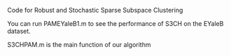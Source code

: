 Code for Robust and Stochastic Sparse Subspace Clustering

 You can run PAMEYaleB1.m to see the performance of S3CH on the EYaleB dataset.

S3CHPAM.m is the main function of our algorithm

